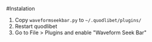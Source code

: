 #Instalation
1. Copy `waveformseekbar.py` to `~/.quodlibet/plugins/`
2. Restart quodlibet
3. Go to File > Plugins and enable "Waveform Seek Bar"
